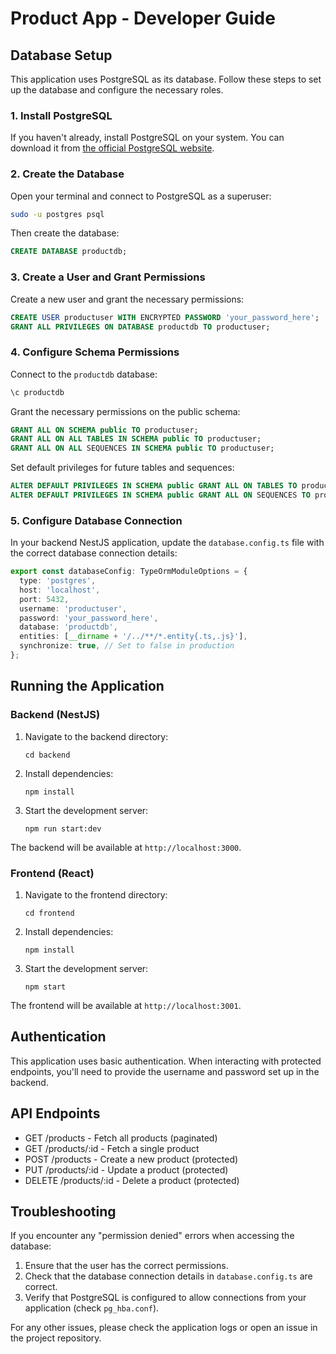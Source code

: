 # Product App - Developer Guide

## Database Setup

This application uses PostgreSQL as its database. Follow these steps to set up the database and configure the necessary roles.

### 1. Install PostgreSQL

If you haven't already, install PostgreSQL on your system. You can download it from [the official PostgreSQL website](https://www.postgresql.org/download/).

### 2. Create the Database

Open your terminal and connect to PostgreSQL as a superuser:

```bash
sudo -u postgres psql
```

Then create the database:

```sql
CREATE DATABASE productdb;
```

### 3. Create a User and Grant Permissions

Create a new user and grant the necessary permissions:

```sql
CREATE USER productuser WITH ENCRYPTED PASSWORD 'your_password_here';
GRANT ALL PRIVILEGES ON DATABASE productdb TO productuser;
```

### 4. Configure Schema Permissions

Connect to the `productdb` database:

```sql
\c productdb
```

Grant the necessary permissions on the public schema:

```sql
GRANT ALL ON SCHEMA public TO productuser;
GRANT ALL ON ALL TABLES IN SCHEMA public TO productuser;
GRANT ALL ON ALL SEQUENCES IN SCHEMA public TO productuser;
```

Set default privileges for future tables and sequences:

```sql
ALTER DEFAULT PRIVILEGES IN SCHEMA public GRANT ALL ON TABLES TO productuser;
ALTER DEFAULT PRIVILEGES IN SCHEMA public GRANT ALL ON SEQUENCES TO productuser;
```

### 5. Configure Database Connection

In your backend NestJS application, update the `database.config.ts` file with the correct database connection details:

```typescript
export const databaseConfig: TypeOrmModuleOptions = {
  type: 'postgres',
  host: 'localhost',
  port: 5432,
  username: 'productuser',
  password: 'your_password_here',
  database: 'productdb',
  entities: [__dirname + '/../**/*.entity{.ts,.js}'],
  synchronize: true, // Set to false in production
};
```

## Running the Application

### Backend (NestJS)

1. Navigate to the backend directory:
   ```
   cd backend
   ```

2. Install dependencies:
   ```
   npm install
   ```

3. Start the development server:
   ```
   npm run start:dev
   ```

The backend will be available at `http://localhost:3000`.

### Frontend (React)

1. Navigate to the frontend directory:
   ```
   cd frontend
   ```

2. Install dependencies:
   ```
   npm install
   ```

3. Start the development server:
   ```
   npm start
   ```

The frontend will be available at `http://localhost:3001`.

## Authentication

This application uses basic authentication. When interacting with protected endpoints, you'll need to provide the username and password set up in the backend.

## API Endpoints

- GET /products - Fetch all products (paginated)
- GET /products/:id - Fetch a single product
- POST /products - Create a new product (protected)
- PUT /products/:id - Update a product (protected)
- DELETE /products/:id - Delete a product (protected)

## Troubleshooting

If you encounter any "permission denied" errors when accessing the database:

1. Ensure that the user has the correct permissions.
2. Check that the database connection details in `database.config.ts` are correct.
3. Verify that PostgreSQL is configured to allow connections from your application (check `pg_hba.conf`).

For any other issues, please check the application logs or open an issue in the project repository.

